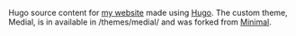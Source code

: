 
Hugo source content for [my website](http://schuttejoe.com) made using [Hugo](https://gohugo.io/). The custom theme, Medial, is in available in /themes/medial/ and was forked from [Minimal](https://github.com/calintat/minimal/).